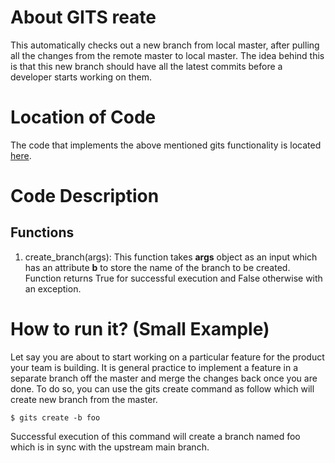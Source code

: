 # About GITS reate
This automatically checks out a new branch from local master, after pulling all the changes from the remote master to local master. 
The idea behind this is that this new branch should have all the latest commits before a developer starts 
working on them.

# Location of Code
The code that implements the above mentioned gits functionality is located [here](https://github.com/greyfiles/GITS/blob/master/code/gits_create_branch.py).


# Code Description
## Functions
1. create_branch(args):
This function takes **args** object as an input which has an attribute **b** to store the name of the branch to be created. 
Function returns True for successful execution and False otherwise with an exception.

# How to run it? (Small Example)
Let say you are about to start working on a particular feature for the product your team is building.
It is general practice to implement a feature in a separate branch off the master and merge the changes back once you are done.
To do so, you can use the gits create command as follow which will create new branch from the master. 
```
$ gits create -b foo
```
Successful execution of this command will create a branch named foo which is in sync with the upstream main branch.